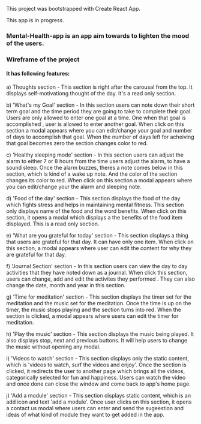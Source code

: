 This project was bootstrapped with Create React App.

This app is in progress.

### Mental-Health-app is an app aim towards to lighten the mood of the users.

### Wireframe of the project





#### It has following features:

a) Thoughts section - This section is right after the carousal from the top. It displays self-motivationg thought of the day. It's a read only section.

b) 'What's my Goal' section - In this section users can note down their short term goal and the time period they are going to take to complete their goal. Users are only allowed to enter one goal at a time. One when that goal is accomplished , user is allowed to enter another goal. When click on this section a modal appears where you can edit/change your goal and number of days to accomplish that goal. When the number of days left for acheiving that goal becomes zero the section changes color to red.

c) 'Healthy sleeping mode' section - In this section users can adjust the alarm to either 7 or 8 hours from the time users adjust the alarm, to have a sound sleep. Once the alarm buzzes, theres a note comes below in this section, which is kind of a wake up note. And the color of the section changes its color to red. When click on this section a modal appears where you can edit/change your the alarm and sleeping note. 

d) 'Food of the day' section - This section displays the food of the day which fights stress and helps in maintaining mental fitness. This section only displays name of the food and the word benefits. When click on this section, it opens a modal which displays a the benefits of the food item displayed. This is a read only section.

e) 'What are you grateful for today' section - This section displays a thing that users are grateful for that day. It can have only one item. When click on this section, a modal appears where user can edit the content for why they are grateful for that day.

f) 'Journal Section' section - In this section users can view the day to day activities that they have noted down as a journal. When click this section, users can change, add and edit the activites they performed . They can also change the date, month and year in this section.

g) 'Time for meditation' section - This section displays the timer set for the meditation and the music set for the meditation. Once the time is up on the timer, the music stops playing and the section turns into red. When the section is clicked, a modal appears where users can edit the timer for meditation.

h) 'Play the music' section - This section displays the music being played. It also displays stop, next and previous buttons. It will help users to change the music without opening any modal.

i) 'Videos to watch' section - This section displays only the static content, which is 'videos to watch, surf the videos and enjoy'. Once the section is clicked, it redirects the user to another page which brings all the videos, categorically selected for fun and happiness. Users can watch the video and once done can close the window and come back to app's home page.

j) 'Add a module' section - This section displays static content, which is an add icon and text 'add a module'. Once user clicks on this section, it opens a contact us modal where users can enter and send the sugeestion and ideas of what kind of module they want to get added in the app. 
